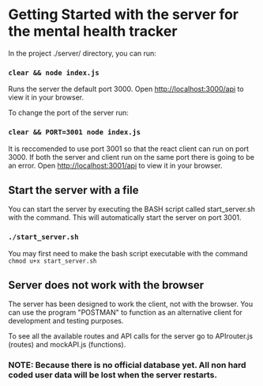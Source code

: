 # Getting Started with the server for the mental health tracker

In the project ./server/ directory, you can run:

### `clear && node index.js`

Runs the server the default port 3000.
Open [http://localhost:3000/api](http://localhost:3000/api) to view it in your browser.

To change the port of the server run:

### `clear && PORT=3001 node index.js`

It is reccomended to use port 3001 so that the react client can run on port 3000. 
If both the server and client run on the same port there is going to be an error.
Open [http://localhost:3001/api](http://localhost:3001/api) to view it in your browser.

## Start the server with a file

You can start the server by executing the BASH script called start_server.sh with the command.
This will automatically start the server on port 3001.

### `./start_server.sh`

You may first need to make the bash script executable with the command `chmod u+x start_server.sh`

## Server does not work with the browser

The server has been designed to work the client, not with the browser.
You can use the program "POSTMAN" to function as an alternative client for development and testing purposes.

To see all the available routes and API calls for the server go to APIrouter.js (routes) and mockAPI.js (functions).

### NOTE: Because there is no official database yet. All non hard coded user data will be lost when the server restarts.

